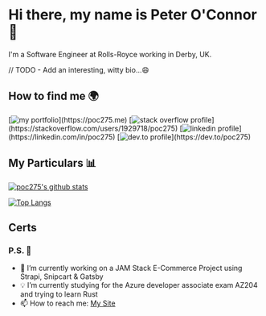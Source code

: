 # Hi there, my name is Peter O'Connor 👋
I'm a Software Engineer at Rolls-Royce working in Derby, UK.

// TODO - Add an interesting, witty bio...😄

## How to find me 🌍

[![my portfolio](https://img.shields.io/badge/-https://poc275.me-4E69C8?style=flat-square&logo=googlechrome&labelColor=4E69C8")](https://poc275.me)
[![stack overflow profile](https://img.shields.io/badge/-@poc275-343a40?style=flat-square&logo=stackoverflow&labelColor=4E69C8")](https://stackoverflow.com/users/1929718/poc275)
[![linkedin profile](https://img.shields.io/badge/-@poc275-0077B5?style=flat-square&logo=linkedin&labelColor=0077B5")](https://linkedin.com/in/poc275)
[![dev.to profile](https://img.shields.io/badge/-@poc275-55c1ae?style=flat-square&logo=devdotto&labelColor=55c1ae")](https://dev.to/poc275)

## My Particulars 📊
[![poc275's github stats](https://github-readme-stats.vercel.app/api?username=poc275&show_icons=true&theme=nightowl)](https://github.com/poc275/github-readme-stats)

[![Top Langs](https://github-readme-stats.vercel.app/api/top-langs/?username=poc275&hide=css,html&layout=compact)](https://github.com/poc275/github-readme-stats)

## Certs



### P.S. 👀
- 🔨 I’m currently working on a JAM Stack E-Commerce Project using Strapi, Snipcart & Gatsby
- 💡 I’m currently studying for the Azure developer associate exam AZ204 and trying to learn Rust
- 📫 How to reach me: [My Site](https://poc275.me)

<!--
**Poc275/poc275** is a ✨ _special_ ✨ repository because its `README.md` (this file) appears on your GitHub profile.

Here are some ideas to get you started:

- 🔭 I’m currently working on ...
- 🌱 I’m currently learning ...
- 👯 I’m looking to collaborate on ...
- 🤔 I’m looking for help with ...
- 💬 Ask me about ...
- 📫 How to reach me: ...
- 😄 Pronouns: ...
- ⚡ Fun fact: ...
-->
